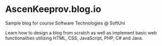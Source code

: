 # AscenKeeprov.blog.io
Sample blog for course Software Technologies @ SoftUni

Learn how to design a blog from scratch as well as implement basic web functionalities utilizing HTML, CSS, JavaScript, PHP, C# and Java.

